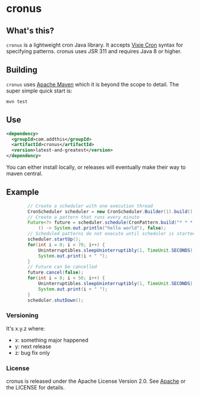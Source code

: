 # cronus

## What's this?

`cronus` is a lightweight cron Java library. It accepts [Vixie Cron](http://crontab.org/) syntax for specifying patterns.
cronus uses JSR 311 and requires Java 8 or higher.


## Building

`cronus` uses [Apache Maven](http://maven.apache.org/) which it is beyond
the scope to detail.  The super simple quick start is:

`mvn test`

## Use

```xml
<dependency>
  <groupId>com.addthis</groupId>
  <artifactId>cronus</artifactId>
  <version>latest-and-greatest</version>
</dependency>
```

You can either install locally, or releases will eventually make their
way to maven central.

## Example

```java
        // Create a scheduler with one execution thread
        CronScheduler scheduler = new CronScheduler.Builder(1).build();
        // Create a pattern that runs every minute
        Future<?> future = scheduler.schedule(CronPattern.build("* * * * *"),
            () -> System.out.println("hello world"), false);
        // Scheduled patterns do not execute until scheduler is started up
        scheduler.startUp();
        for(int i = 0; i < 70; i++) {
            Uninterruptibles.sleepUninterruptibly(1, TimeUnit.SECONDS);
            System.out.print(i + " ");
        }
        // Future can be cancelled
        future.cancel(false);
        for(int i = 0; i < 50; i++) {
            Uninterruptibles.sleepUninterruptibly(1, TimeUnit.SECONDS);
            System.out.print(i + " ");
        }
        scheduler.shutDown();
```

### Versioning

It's x.y.z where:

 * x: something major happened
 * y: next release
 * z: bug fix only

### License

cronus is released under the Apache License Version 2.0.  See
[Apache](http://www.apache.org/licenses/LICENSE-2.0) or the LICENSE for details.
